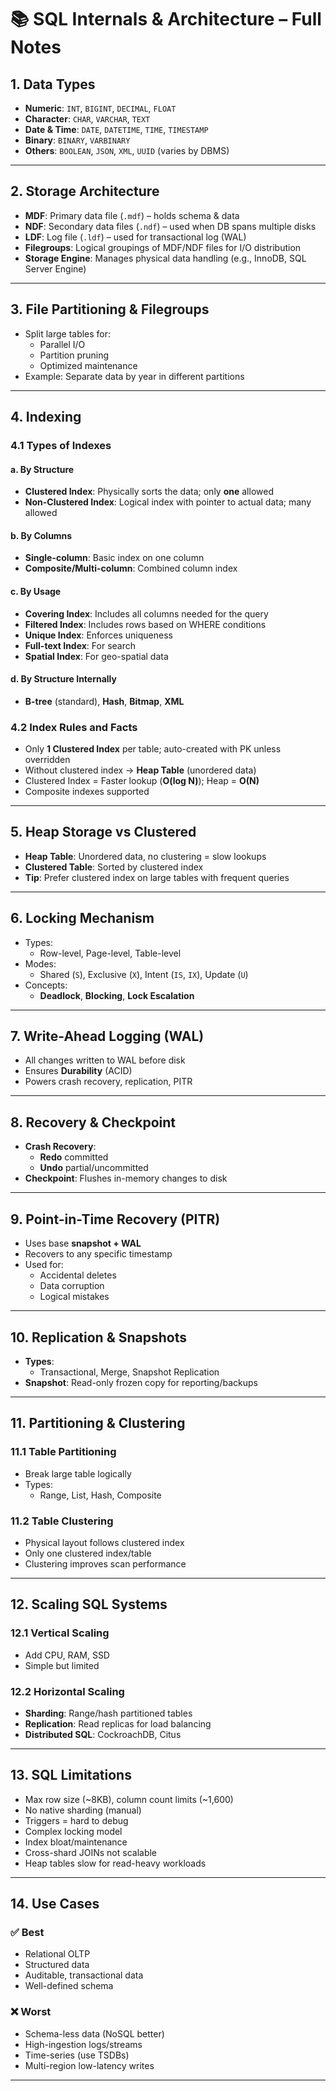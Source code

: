 # 📚 SQL Internals & Architecture – Full Notes

## 1. Data Types
- **Numeric**: `INT`, `BIGINT`, `DECIMAL`, `FLOAT`
- **Character**: `CHAR`, `VARCHAR`, `TEXT`
- **Date & Time**: `DATE`, `DATETIME`, `TIME`, `TIMESTAMP`
- **Binary**: `BINARY`, `VARBINARY`
- **Others**: `BOOLEAN`, `JSON`, `XML`, `UUID` (varies by DBMS)

---

## 2. Storage Architecture
- **MDF**: Primary data file (`.mdf`) – holds schema & data
- **NDF**: Secondary data files (`.ndf`) – used when DB spans multiple disks
- **LDF**: Log file (`.ldf`) – used for transactional log (WAL)
- **Filegroups**: Logical groupings of MDF/NDF files for I/O distribution
- **Storage Engine**: Manages physical data handling (e.g., InnoDB, SQL Server Engine)

---

## 3. File Partitioning & Filegroups
- Split large tables for:
  - Parallel I/O
  - Partition pruning
  - Optimized maintenance
- Example: Separate data by year in different partitions

---

## 4. Indexing

### 4.1 Types of Indexes

#### a. By Structure
- **Clustered Index**: Physically sorts the data; only **one** allowed
- **Non-Clustered Index**: Logical index with pointer to actual data; many allowed

#### b. By Columns
- **Single-column**: Basic index on one column
- **Composite/Multi-column**: Combined column index

#### c. By Usage
- **Covering Index**: Includes all columns needed for the query
- **Filtered Index**: Includes rows based on WHERE conditions
- **Unique Index**: Enforces uniqueness
- **Full-text Index**: For search
- **Spatial Index**: For geo-spatial data

#### d. By Structure Internally
- **B-tree** (standard), **Hash**, **Bitmap**, **XML**

### 4.2 Index Rules and Facts
- Only **1 Clustered Index** per table; auto-created with PK unless overridden
- Without clustered index → **Heap Table** (unordered data)
- Clustered Index = Faster lookup (**O(log N)**); Heap = **O(N)**
- Composite indexes supported

---

## 5. Heap Storage vs Clustered
- **Heap Table**: Unordered data, no clustering = slow lookups
- **Clustered Table**: Sorted by clustered index
- **Tip**: Prefer clustered index on large tables with frequent queries

---

## 6. Locking Mechanism
- Types:
  - Row-level, Page-level, Table-level
- Modes:
  - Shared (`S`), Exclusive (`X`), Intent (`IS`, `IX`), Update (`U`)
- Concepts:
  - **Deadlock**, **Blocking**, **Lock Escalation**

---

## 7. Write-Ahead Logging (WAL)
- All changes written to WAL before disk
- Ensures **Durability** (ACID)
- Powers crash recovery, replication, PITR

---

## 8. Recovery & Checkpoint
- **Crash Recovery**:
  - **Redo** committed
  - **Undo** partial/uncommitted
- **Checkpoint**: Flushes in-memory changes to disk

---

## 9. Point-in-Time Recovery (PITR)
- Uses base **snapshot + WAL**
- Recovers to any specific timestamp
- Used for:
  - Accidental deletes
  - Data corruption
  - Logical mistakes

---

## 10. Replication & Snapshots
- **Types**:
  - Transactional, Merge, Snapshot Replication
- **Snapshot**: Read-only frozen copy for reporting/backups

---

## 11. Partitioning & Clustering

### 11.1 Table Partitioning
- Break large table logically
- Types:
  - Range, List, Hash, Composite

### 11.2 Table Clustering
- Physical layout follows clustered index
- Only one clustered index/table
- Clustering improves scan performance

---

## 12. Scaling SQL Systems

### 12.1 Vertical Scaling
- Add CPU, RAM, SSD
- Simple but limited

### 12.2 Horizontal Scaling
- **Sharding**: Range/hash partitioned tables
- **Replication**: Read replicas for load balancing
- **Distributed SQL**: CockroachDB, Citus

---

## 13. SQL Limitations
- Max row size (~8KB), column count limits (~1,600)
- No native sharding (manual)
- Triggers = hard to debug
- Complex locking model
- Index bloat/maintenance
- Cross-shard JOINs not scalable
- Heap tables slow for read-heavy workloads

---

## 14. Use Cases

### ✅ Best
- Relational OLTP
- Structured data
- Auditable, transactional data
- Well-defined schema

### ❌ Worst
- Schema-less data (NoSQL better)
- High-ingestion logs/streams
- Time-series (use TSDBs)
- Multi-region low-latency writes

---
